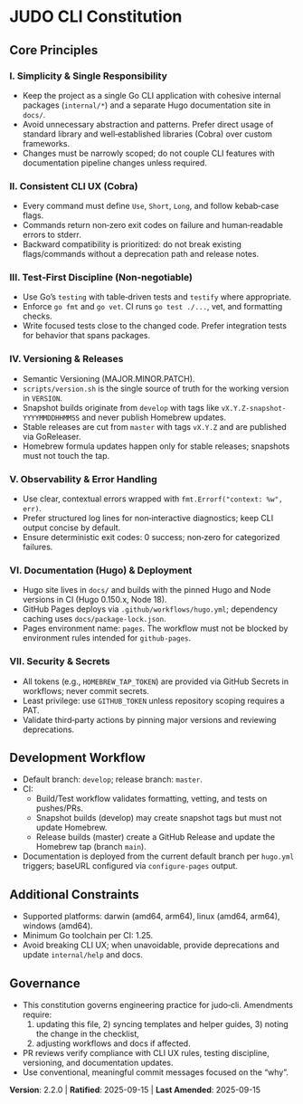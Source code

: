 # JUDO CLI Constitution

## Core Principles

### I. Simplicity & Single Responsibility
- Keep the project as a single Go CLI application with cohesive internal packages (`internal/*`) and a separate Hugo documentation site in `docs/`.
- Avoid unnecessary abstraction and patterns. Prefer direct usage of standard library and well‑established libraries (Cobra) over custom frameworks.
- Changes must be narrowly scoped; do not couple CLI features with documentation pipeline changes unless required.

### II. Consistent CLI UX (Cobra)
- Every command must define `Use`, `Short`, `Long`, and follow kebab‑case flags.
- Commands return non‑zero exit codes on failure and human‑readable errors to stderr.
- Backward compatibility is prioritized: do not break existing flags/commands without a deprecation path and release notes.

### III. Test‑First Discipline (Non‑negotiable)
- Use Go’s `testing` with table‑driven tests and `testify` where appropriate.
- Enforce `go fmt` and `go vet`. CI runs `go test ./...`, vet, and formatting checks.
- Write focused tests close to the changed code. Prefer integration tests for behavior that spans packages.

### IV. Versioning & Releases
- Semantic Versioning (MAJOR.MINOR.PATCH).
- `scripts/version.sh` is the single source of truth for the working version in `VERSION`.
- Snapshot builds originate from `develop` with tags like `vX.Y.Z-snapshot-YYYYMMDDHHMMSS` and never publish Homebrew updates.
- Stable releases are cut from `master` with tags `vX.Y.Z` and are published via GoReleaser.
- Homebrew formula updates happen only for stable releases; snapshots must not touch the tap.

### V. Observability & Error Handling
- Use clear, contextual errors wrapped with `fmt.Errorf("context: %w", err)`.
- Prefer structured log lines for non‑interactive diagnostics; keep CLI output concise by default.
- Ensure deterministic exit codes: 0 success; non‑zero for categorized failures.

### VI. Documentation (Hugo) & Deployment
- Hugo site lives in `docs/` and builds with the pinned Hugo and Node versions in CI (Hugo 0.150.x, Node 18).
- GitHub Pages deploys via `.github/workflows/hugo.yml`; dependency caching uses `docs/package-lock.json`.
- Pages environment name: `pages`. The workflow must not be blocked by environment rules intended for `github-pages`.

### VII. Security & Secrets
- All tokens (e.g., `HOMEBREW_TAP_TOKEN`) are provided via GitHub Secrets in workflows; never commit secrets.
- Least privilege: use `GITHUB_TOKEN` unless repository scoping requires a PAT.
- Validate third‑party actions by pinning major versions and reviewing deprecations.

## Development Workflow
- Default branch: `develop`; release branch: `master`.
- CI:
  - Build/Test workflow validates formatting, vetting, and tests on pushes/PRs.
  - Snapshot builds (develop) may create snapshot tags but must not update Homebrew.
  - Release builds (master) create a GitHub Release and update the Homebrew tap (branch `main`).
- Documentation is deployed from the current default branch per `hugo.yml` triggers; baseURL configured via `configure-pages` output.

## Additional Constraints
- Supported platforms: darwin (amd64, arm64), linux (amd64, arm64), windows (amd64).
- Minimum Go toolchain per CI: 1.25.
- Avoid breaking CLI UX; when unavoidable, provide deprecations and update `internal/help` and docs.

## Governance
- This constitution governs engineering practice for judo‑cli. Amendments require:
  1) updating this file, 2) syncing templates and helper guides, 3) noting the change in the checklist,
  4) adjusting workflows and docs if affected.
- PR reviews verify compliance with CLI UX rules, testing discipline, versioning, and documentation updates.
- Use conventional, meaningful commit messages focused on the “why”.

**Version**: 2.2.0 | **Ratified**: 2025-09-15 | **Last Amended**: 2025-09-15
